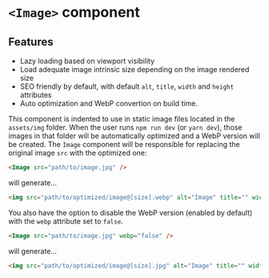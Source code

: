 # `<Image>` component

## Features

- Lazy loading based on viewport visibility
- Load adequate image intrinsic size depending on the image rendered size
- SEO friendly by default, with default `alt`, `title`, `width` and `height` attributes
- Auto optimization and WebP convertion on build time.

This component is indented to use in static image files located in the `assets/img` folder. When the user runs `npm run dev` (or `yarn dev`), those images in that folder will be automatically optimized and a WebP version will be created. The `Image` component will be responsible for replacing the original image `src` with the optimized one:

```html
<Image src="path/to/image.jpg" />
```

will generate...

```html
<img src="path/to/optimized/image@[size].webp" alt="Image" title="" width="" height="" loading="lazy" />
```

You also have the option to disable the WebP version (enabled by default) with the `webp` attribute set to `false`.

```html
<Image src="path/to/image.jpg" webp="false" />
```

will generate...

```html
<img src="path/to/optimized/image@[size].jpg" alt="Image" title="" width="" height="" loading="lazy" />
```
